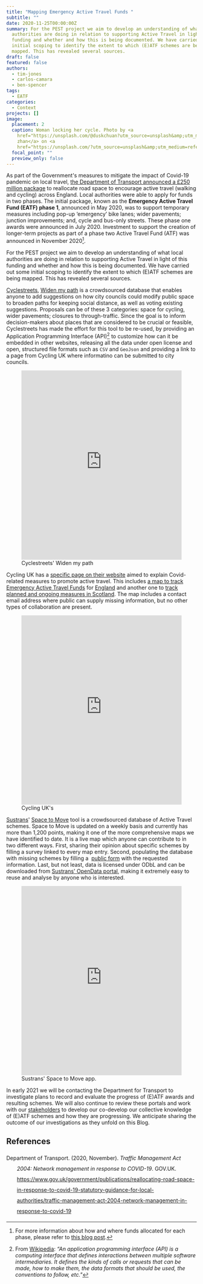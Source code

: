```yaml
---
title: "Mapping Emergency Active Travel Funds "
subtitle: ""
date: 2020-11-25T00:00:00Z
summary: For the PEST project we aim to develop an understanding of what local
  authorities are doing in relation to supporting Active Travel in light of this
  funding and whether and how this is being documented. We have carried out some
  initial scoping to identify the extent to which (E)ATF schemes are being
  mapped. This has revealed several sources.
draft: false
featured: false
authors:
  - tim-jones
  - carlos-camara
  - ben-spencer
tags:
  - EATF
categories:
  - Context
projects: []
image:
  placement: 2
  caption: Woman locking her cycle. Photo by <a
    href="https://unsplash.com/@duskchuan?utm_source=unsplash&amp;utm_medium=referral&amp;utm_content=creditCopyText">yichuan
    zhan</a> on <a
    href="https://unsplash.com/?utm_source=unsplash&amp;utm_medium=referral&amp;utm_content=creditCopyText">Unsplash</a>
  focal_point: ""
  preview_only: false
---
```


As part of the Government's measures to mitigate the impact of Covid-19 pandemic on local travel, [the Department of Transport announced a £250 million package](https://www.gov.uk/government/news/2-billion-package-to-create-new-era-for-cycling-and-walking) to reallocate road space to encourage active travel (walking and cycling) across England. Local authorities were able to apply for funds in two phases. The initial package, known as the **Emergency Active Travel Fund (EATF) phase 1**, announced in May 2020, was to support temporary measures including pop-up ‘emergency’ bike lanes; wider pavements; junction improvements; and, cycle and bus-only streets. These phase one awards were announced in July 2020. Investment to support the creation of longer-term projects as part of a phase two Active Travel Fund (ATF) was announced in November 2020[^info].

For the PEST project we aim to develop an understanding of what local authorities are doing in relation to supporting Active Travel in light of this funding and whether and how this is being documented. We have carried out some initial scoping to identify the extent to which (E)ATF schemes are being mapped. This has revealed several sources.

[Cyclestreets](https://www.cyclestreets.org), [Widen my path](https://www.widenmypath.com/) is a crowdsourced database that enables anyone to add suggestions on how city councils could modify public space to broaden paths for keeping social distance, as well as voting existing suggestions. Proposals can be of these 3 categories: space for cycling, wider pavements; closures to through-traffic. Since the goal is to inform decision-makers about places that are considered to be crucial or feasible, Cyclestreets has made the effort for this tool to be re-used, by providing an Application Programming Interface (API)[^1] to customize how can it be embedded in other websites, releasing all the data under open license and open, structured file formats such as `CSV` and `GeoJson` and providing a link to a page from Cycling UK where informatino can be submitted to city councils.

<figure class="wide-child">
  <embed src="https://www.widenmypath.com/" style="height:500px;width:100%">
  <figcaption data-pre="Figure " data-post=":" class="numbered">
    Cyclestreets' Widen my path
  </figcaption>
</figure>

Cycling UK has a [specific page on their website](https://www.cyclinguk.org/cycle-powered-covid-recovery) aimed to explain Covid-related measures to promote active travel. This includes [a map to track Emergency Active Travel Funds](https://www.google.com/maps/d/viewer?mid=1x7LrFvjDTA-hi_3pt7oquOfMAnUV5LKG&usp=sharing) for [England](https://www.google.com/maps/d/viewer?mid=1x7LrFvjDTA-hi_3pt7oquOfMAnUV5LKG&usp=sharing) and another one to [track planned and ongoing measures in Scotland](https://www.google.com/maps/d/u/0/viewer?mid=1NlXO4_g0HjgnEHOKA56e3y5makiisqKs&ll=57.90338742124505%2C-4.039338250000011&z=6). The map includes a contact email address where public can supply missing information, but no other types of collaboration are present.

<figure class="wide-child">
  <embed src="https://www.google.com/maps/d/embed?mid=1x7LrFvjDTA-hi_3pt7oquOfMAnUV5LKG" style="height:500px;width:100%">
  <figcaption data-pre="Figure " data-post=":" class="numbered">
    Cycling UK's 
  </figcaption>
</figure>

[Sustrans](https://sustrans.org.uk/)' [Space to Move](https://www.sustrans.org.uk/space-to-move) tool is a crowdsourced database of Active Travel schemes. Space to Move is updated on a weekly basis and currently has more than 1,200 points, making it one of the more comprehensive maps we have identified to date. It is a live map which anyone can contribute to in two different ways. First, sharing their opinion about specific schemes by filling a survey linked to every map entry. Second, populating the database with missing schemes by filling a  [public form](https://www.surveymonkey.co.uk/r/spacetomoveschemes) with the requested information. Last, but not least, data is licensed under ODbL and can be downloaded from [Sustrans' OpenData portal](https://data-sustrans-uk.opendata.arcgis.com/search?tags=space%20to%20move), making it extremely easy to reuse and analyse by anyone who is interested.

<figure class="wide-child">
  <embed src="https://sustrans-uk.maps.arcgis.com/apps/Styler/index.html?appid=97f27220279d48c3a4bc44e5aecdde3d" style="height:500px;width:100%">
  <figcaption data-pre="Figure " data-post=":" class="numbered">
    Sustrans' Space to Move app.
  </figcaption>
</figure>

In early 2021 we will be contacting the Department for Transport to investigate plans to record and evaluate the progress of (E)ATF awards and resulting schemes. We will also continue to  review these portals and work with our [stakeholders](/about/#people) to develop our co-develop our collective knowledge of (E)ATF schemes and how they are progressing. We anticipate sharing the outcome of our investigations as they unfold on this Blog.

## References

<div class="csl-bib-body" style="line-height:2;margin-left:2em;text-indent:-2em"><div class="csl-entry">Department of Transport. (2020, November). <i>Traffic Management Act 2004: Network management in response to COVID-19</i>. GOV.UK. <a href="https://www.gov.uk/government/publications/reallocating-road-space-in-response-to-covid-19-statutory-guidance-for-local-authorities/traffic-management-act-2004-network-management-in-response-to-covid-19">https://www.gov.uk/government/publications/reallocating-road-space-in-response-to-covid-19-statutory-guidance-for-local-authorities/traffic-management-act-2004-network-management-in-response-to-covid-19</a></div><span class="Z3988" title="url_ver=Z39.88-2004&amp;ctx_ver=Z39.88-2004&amp;rfr_id=info%3Asid%2Fzotero.org%3A2&amp;rft_val_fmt=info%3Aofi%2Ffmt%3Akev%3Amtx%3Adc&amp;rft.type=webpage&amp;rft.title=Traffic%20Management%20Act%202004%3A%20network%20management%20in%20response%20to%20COVID-19&amp;rft.identifier=https%3A%2F%2Fwww.gov.uk%2Fgovernment%2Fpublications%2Freallocating-road-space-in-response-to-covid-19-statutory-guidance-for-local-authorities%2Ftraffic-management-act-2004-network-management-in-response-to-covid-19&amp;rft.au=undefined&amp;rft.date=2020-11&amp;rft.language=en"></span></div>
  
[^info]: For more information about how and where funds allocated for each phase, please refer to [this blog post](/post/2020-11-13-visualizing-emergency-active-travel-funds-allocations/).
[^1]: From [Wikipedia](https://en.wikipedia.org/wiki/API): *“An application programming interface (API) is a computing interface that defines interactions between multiple software intermediaries. It defines the kinds of calls or requests that can be made, how to make them, the data formats that should be used, the conventions to follow, etc."*